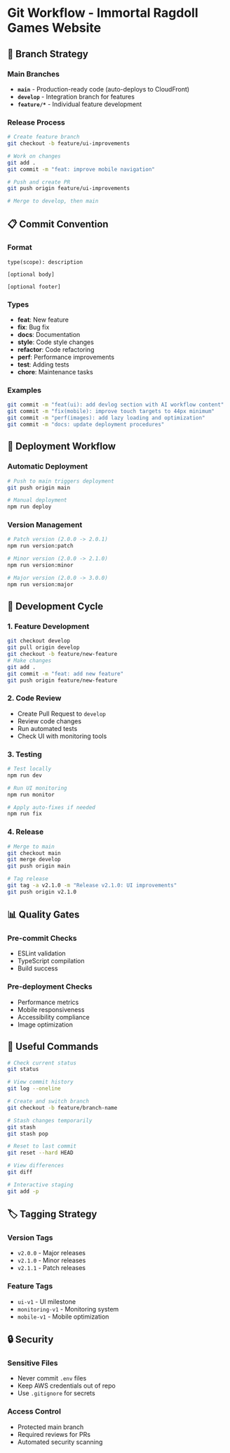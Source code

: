 # Git Workflow - Immortal Ragdoll Games Website

## 🌿 Branch Strategy

### Main Branches
- **`main`** - Production-ready code (auto-deploys to CloudFront)
- **`develop`** - Integration branch for features
- **`feature/*`** - Individual feature development

### Release Process
```bash
# Create feature branch
git checkout -b feature/ui-improvements

# Work on changes
git add .
git commit -m "feat: improve mobile navigation"

# Push and create PR
git push origin feature/ui-improvements

# Merge to develop, then main
```

## 📋 Commit Convention

### Format
```
type(scope): description

[optional body]

[optional footer]
```

### Types
- **feat**: New feature
- **fix**: Bug fix
- **docs**: Documentation
- **style**: Code style changes
- **refactor**: Code refactoring
- **perf**: Performance improvements
- **test**: Adding tests
- **chore**: Maintenance tasks

### Examples
```bash
git commit -m "feat(ui): add devlog section with AI workflow content"
git commit -m "fix(mobile): improve touch targets to 44px minimum"
git commit -m "perf(images): add lazy loading and optimization"
git commit -m "docs: update deployment procedures"
```

## 🚀 Deployment Workflow

### Automatic Deployment
```bash
# Push to main triggers deployment
git push origin main

# Manual deployment
npm run deploy
```

### Version Management
```bash
# Patch version (2.0.0 -> 2.0.1)
npm run version:patch

# Minor version (2.0.0 -> 2.1.0)  
npm run version:minor

# Major version (2.0.0 -> 3.0.0)
npm run version:major
```

## 🔄 Development Cycle

### 1. Feature Development
```bash
git checkout develop
git pull origin develop
git checkout -b feature/new-feature
# Make changes
git add .
git commit -m "feat: add new feature"
git push origin feature/new-feature
```

### 2. Code Review
- Create Pull Request to `develop`
- Review code changes
- Run automated tests
- Check UI with monitoring tools

### 3. Testing
```bash
# Test locally
npm run dev

# Run UI monitoring
npm run monitor

# Apply auto-fixes if needed
npm run fix
```

### 4. Release
```bash
# Merge to main
git checkout main
git merge develop
git push origin main

# Tag release
git tag -a v2.1.0 -m "Release v2.1.0: UI improvements"
git push origin v2.1.0
```

## 📊 Quality Gates

### Pre-commit Checks
- ESLint validation
- TypeScript compilation
- Build success

### Pre-deployment Checks
- Performance metrics
- Mobile responsiveness
- Accessibility compliance
- Image optimization

## 🔧 Useful Commands

```bash
# Check current status
git status

# View commit history
git log --oneline

# Create and switch branch
git checkout -b feature/branch-name

# Stash changes temporarily
git stash
git stash pop

# Reset to last commit
git reset --hard HEAD

# View differences
git diff

# Interactive staging
git add -p
```

## 🏷️ Tagging Strategy

### Version Tags
- `v2.0.0` - Major releases
- `v2.1.0` - Minor releases  
- `v2.1.1` - Patch releases

### Feature Tags
- `ui-v1` - UI milestone
- `monitoring-v1` - Monitoring system
- `mobile-v1` - Mobile optimization

## 🔒 Security

### Sensitive Files
- Never commit `.env` files
- Keep AWS credentials out of repo
- Use `.gitignore` for secrets

### Access Control
- Protected main branch
- Required reviews for PRs
- Automated security scanning